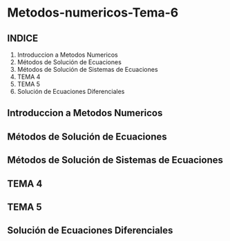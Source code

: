 # Metodos-numericos-Tema-6

## INDICE

1. Introduccion a Metodos Numericos
2. Métodos de Solución de Ecuaciones
3. Métodos de Solución de Sistemas de Ecuaciones
4. TEMA 4
5. TEMA 5
6. Solución de Ecuaciones Diferenciales

## Introduccion a Metodos Numericos

## Métodos de Solución de Ecuaciones

## Métodos de Solución de Sistemas de Ecuaciones

## TEMA 4

## TEMA 5

## Solución de Ecuaciones Diferenciales
